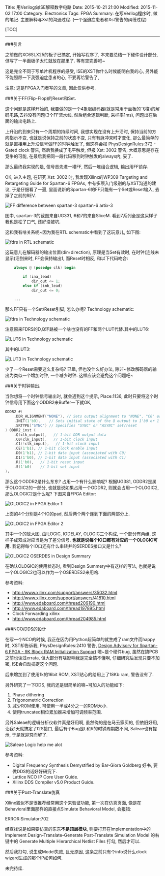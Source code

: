 Title: 用Verilog向ISE解释数字电路
Date: 2015-10-21 21:00
Modified: 2015-11-02 17:00
Category: Electronics
Tags: FPGA
Summary: 在写Verilog程序时, 做的笔记. 主要解释与Xst的沟通过程. (一个强迫症患者和Xst警告的纠缠过程)

[TOC]

---

###引言

之前做的XC6SLX25的板子已搞定, 开始写程序了, 本来要总结一下硬件设计部分, 但写了一半画板子太忙就放在那里了. 等有空完善吧~

这是完全不同于写单片机程序的感受, ISE的XST你什么时候能明白我的心, 另外能不能照顾一下我强迫症患者的心, 不要再给警告了,

注意: 这是FPGA入门者写的文章, 因此仅供参考.

###关于FF(Flip-Flop)的Reset和Set.

这个问题是这样开始的, 我要做的是一个4象限编码器(就是常用于面板的飞梭)的解码电路,去抖没有问题(3个FF流水线, 然后组合逻辑判断, 采样率1ms), 问题出在后面的输出电路上.

上升沿的到来只有一个周期的持续时间, 我想实现在没有上升沿时, 保持当前的方向指示不变, 也就是说保持之前的状态不变, 只有有脉冲来时才变化, 那么最简单的就是直接用上升沿信号做FF的时钟触发了, 但这样会报 PhysDesignRules:372 - Gated clock 警告, 然后我换成了电平触发, 但报 Xst: 3002 警告, 大概意思是存在竞争的可能, 在最后我把同一段代码移到时钟触发的always内, 妥了.

那么最终我实现的是, 信号首先进一堆FF, 然后一堆组合逻辑, 输出用FF锁存.

OK, 进入主题, 在研究 Xst: 3002 时, 我发现Xilinx的WP309 Targeting and Retargeting Guide for Spartan-6 FPGAs, 中有多项入门级别的与XST沟通的建议, 于是仔细看了一遍, 里面说新的Spartan-6的FF只能有一个Set或Reset输入, 去掉了之前的REV.

![FF difference between spartan-3 spartan-6 artix-3][1]

图中, spartan-3的截图来自UG331, 6和7的来自SliceM. 看到7系列全是这屎样子我也是松了口气, 还好没被坑.

这和我有啥关系呢~因为我在RTL schematic中看到了这玩意儿, 如下图:

![fdrs in RTL schematic][2]

这玩意儿在解码器的输出位置(dir=direction), 原理是当Set有效时, 在时钟(连线未显示)沿到来时, FF会保持输出1, 而Reset时相反, 和以下代码吻合:

```verilog
    always @ (posedge clk) begin

        if (ina_lead)
            dir_out <= 1;
        else if (inb_lead)
            dir_out <= 0;

    ...

```

那么FF只有一个Set/Reset引脚, 怎么办呢? Technology schematic:

![fdrs in Technology schematic][3]

注意原来FDRS的D,Q环路被一个啥也没有的FF和两个LUT代替.其中的LUT6:

![LUT6 in Technology schematic][4]

其中的LUT3:

![LUT3 in Technology schematic][5]

少了一个Reset需要这么复杂吗? 已晕, 但也没什么好办法, 除非~修改解码器的输出为类似一个增加时钟, 一个减少时钟. 这样应该会避免这个问题吧~

###关于时钟输出.

当你想将一个时钟信号输出时, 就会遇到这个提示, Place:1136, 此时只要将这个时钟信号用下面这个ODDR2来Buffer一下就OK,

```verilog
ODDR2 #(
    .DDR_ALIGNMENT("NONE"), // Sets output alignment to "NONE", "C0" or "C1"
    .INIT(1'b0),    // Sets initial state of the Q output to 1'b0 or 1'b1
    .SRTYPE("SYNC") // Specifies "SYNC" or "ASYNC" set/reset
) ODDR2_inst (
    .Q(clk_output),   // 1-bit DDR output data
    .C0(clk_input),   // 1-bit clock input
    .C1(!clk_input),   // 1-bit clock input
    .CE(1'b1), // 1-bit clock enable input
    .D0(1'b1), // 1-bit data input (associated with C0)
    .D1(1'b0), // 1-bit data input (associated with C1)
    .R(1'b0),   // 1-bit reset input
    .S(1'b0)    // 1-bit set input
);
```

那么这个ODDR2是什么东东? 占用一个有什么影响呢? 根据UG381, ODDR2是属于OLOGIC2的一部分, 也就是说如果占用一个ODDR2, 则就会占用一个OLOGIC2, 那么OLOGIC2是什么呢? 下图来自FPGA Editor:

![OLOGIC2 in FPGA Editor 1][6]

上面的4个分别是4个IO的pad, 然后两个两个连到下面的两部分上.

![OLOGIC2 in FPGA Editor 2][7]

其中一个的放大图, 由ILOGIC, IODELAY, OLOGIC三个构成, 一个部分有两组, 这样子成双成对应当是为了差分信号. **也就是说每个IO口都有对应的一个OLOGIC可用.** 我记得每个IO口还有什么串转并的SERDES接口又是什么?

![OLOGIC2 OSERDES in Design Summary][8]

在确认OLOGIC的使用状态时, 看到Design Summery中有这样的写法, 也就是说一个OLOGIC2也可以作为一个OSERDES2来用咯.

参考资料:

* <http://www.xilinx.com/support/answers/35032.html>
* <http://www.xilinx.com/support/answers/41810.html>
* <http://www.edaboard.com/thread206190.html>
* <http://www.edaboard.com/thread197895.html>
* Clock Forwarding xilinx
* <http://www.edaboard.com/thread204985.html>

###NCO/DDS的设计

在写一个NCO的时候, 我正在因为用Python超简单的就生成了ram文件而happy时, XST却告诉我, PhysDesignRules:2410 警告, [Design Advisory for Spartan-6 FPGA - 9K Block RAM Initialization Support](http://www.xilinx.com/support/answers/39999.html) 嗯~是个硬件bug, 虽然在搞PCB之前也读过errata, 但大部分有啥影响我是完全搞不懂啊, 仔细研究后发现只要不加密, ISE会自动搞定这个问题.

后来增加到了使用1k的16bit ROM, XST贴心的给用上了18Kb ram, 警告没有了.

另外研究了一下DDS, 我的还是很简单的嘛~可加入的功能如下:

1. Phase dithering
2. Trigonometric Correction
3. 减少ROM使用, 可使用一半或4分之一的ROM大小.
4. 使用truncated相位累加器来增加可调频率范围.

另外Saleae的逻辑分析仪软件真是好用啊, 虽然俺的是在马云家买的, 但依旧好用, 让我1天就搞定了I2S接口, 最后有个Bug是L和R的时钟周期数不同, Saleae也有提示, 于是就迎刃而解了.

![Saleae Logic help me alot][9]

参考资料:

* Digital Frequency Synthesis Demystified by Bar-Giora Goldberg 好书, 要做DDS的话好好研究下.
* Lattice NCO IP Core User Guide.
* Xilinx DDS Compiler v5.0 Product Guide.

###关于Post-Translate仿真

Xilinx貌似不是很推荐经常用这个来验证功能, 第一次在仿真页面, 像是在Behavioral里面那样的直接点Simulate Behavioral Model, 会报错:

ERROR:Simulator:702

经查找说是如果要仿真的东东**不是顶层模块**, 则要打开在Implementation中的Implement Design-Translate-Generate Post-Translate Simulation Model 的右键中的 Generate Multiple Hierarchical Netlist Files 打勾, 然后才可以. 

然后我打勾, 说生成Model失败, 且无原因, 这条之前只有个info说什么clock wizard生成的那个IP如何如何.





未完待续.

[1]: {static}../images/yong-verilogxiang-isejie-shi-shu-zi-dian-lu/1.png
[2]: {static}../images/yong-verilogxiang-isejie-shi-shu-zi-dian-lu/2.png
[3]: {static}../images/yong-verilogxiang-isejie-shi-shu-zi-dian-lu/3.png
[4]: {static}../images/yong-verilogxiang-isejie-shi-shu-zi-dian-lu/4.png
[5]: {static}../images/yong-verilogxiang-isejie-shi-shu-zi-dian-lu/5.png
[6]: {static}../images/yong-verilogxiang-isejie-shi-shu-zi-dian-lu/6.png
[7]: {static}../images/yong-verilogxiang-isejie-shi-shu-zi-dian-lu/7.png
[8]: {static}../images/yong-verilogxiang-isejie-shi-shu-zi-dian-lu/8.png
[9]: {static}../images/yong-verilogxiang-isejie-shi-shu-zi-dian-lu/9.png

